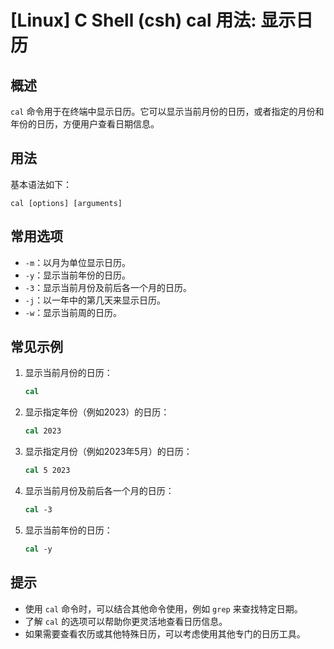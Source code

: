 # [Linux] C Shell (csh) cal 用法: 显示日历

## 概述
`cal` 命令用于在终端中显示日历。它可以显示当前月份的日历，或者指定的月份和年份的日历，方便用户查看日期信息。

## 用法
基本语法如下：
```
cal [options] [arguments]
```

## 常用选项
- `-m`：以月为单位显示日历。
- `-y`：显示当前年份的日历。
- `-3`：显示当前月份及前后各一个月的日历。
- `-j`：以一年中的第几天来显示日历。
- `-w`：显示当前周的日历。

## 常见示例
1. 显示当前月份的日历：
   ```csh
   cal
   ```

2. 显示指定年份（例如2023）的日历：
   ```csh
   cal 2023
   ```

3. 显示指定月份（例如2023年5月）的日历：
   ```csh
   cal 5 2023
   ```

4. 显示当前月份及前后各一个月的日历：
   ```csh
   cal -3
   ```

5. 显示当前年份的日历：
   ```csh
   cal -y
   ```

## 提示
- 使用 `cal` 命令时，可以结合其他命令使用，例如 `grep` 来查找特定日期。
- 了解 `cal` 的选项可以帮助你更灵活地查看日历信息。
- 如果需要查看农历或其他特殊日历，可以考虑使用其他专门的日历工具。